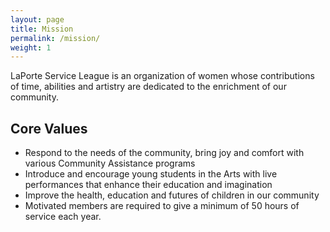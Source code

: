 ```yaml
---
layout: page
title: Mission
permalink: /mission/
weight: 1
---
```


LaPorte Service League is an organization of women whose contributions of time, abilities and artistry are dedicated to the enrichment of our community.

## Core Values
- Respond to the needs of the community, bring joy and comfort with various Community Assistance programs
- Introduce and encourage young students in the Arts with live performances that enhance their education and imagination
- Improve the health, education and futures of children in our community
- Motivated members are required to give a minimum of 50 hours of service each year.
